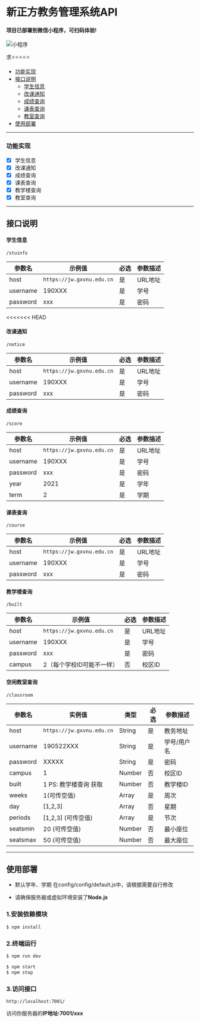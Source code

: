 # 新正方教务管理系统API




#### 项目已部署到微信小程序，可扫码体验!


![小程序](https://s3.bmp.ovh/imgs/2022/04/28/6cdc950f8299c5f1.png)



求⭐⭐⭐⭐⭐


 - [功能实现](#功能实现)
 - [接口说明](#接口说明)
    - [学生信息](#学生信息)
    - [改课通知](#改课通知)
    - [成绩查询](#成绩查询)
    - [课表查询](#课表查询)
    - [教室查询](#空闲教室查询)
 - [使用部署](#使用部署)

------


### 功能实现

 - [x] 学生信息
 - [x] 改课通知
 - [x] 成绩查询
 - [x] 课表查询
 - [x] 教学楼查询
 - [x] 教室查询

------


## 接口说明


#### 学生信息

```
/stuinfo
```

参数名|示例值|必选|参数描述 
 ---- | ---- | ---- | ----
host | ```https://jw.gxvnu.edu.cn``` | 是 | URL地址 |
username | 190XXX | 是 | 学号 
password | xxx    | 是 | 密码 
<<<<<<< HEAD

#### 改课通知
```
/notice
```

参数名|示例值|必选|参数描述 
 ---- | ---- | ---- | ----
host | ```https://jw.gxvnu.edu.cn``` | 是 | URL地址 |
username | 190XXX | 是 | 学号 |
password | xxx    | 是 | 密码 |

#### 成绩查询
```
/score
```

参数名|示例值|必选|参数描述 
 ---- | ---- | ---- | ----
host | ```https://jw.gxvnu.edu.cn``` | 是 | URL地址 |
username | 190XXX | 是 | 学号 |
password | xxx    | 是 | 密码 |
year | 2021 | 是 | 学年 |
term | 2 | 是 | 学期 |

#### 课表查询
```
/course
```

参数名|示例值|必选|参数描述 
 ---- | ---- | ---- | ----
host | ```https://jw.gxvnu.edu.cn``` | 是 | URL地址 |
username | 190XXX | 是 | 学号 |
password | xxx    | 是 | 密码 |


#### 教学楼查询
```
/built
```

参数名|示例值|必选|参数描述 
 ---- | ---- | ---- | ----
host | ```https://jw.gxvnu.edu.cn``` | 是 | URL地址 |
username | 190XXX | 是 | 学号 |
password | xxx    | 是 | 密码 |
campus   |2（每个学校ID可能不一样）| 否 | 校区ID|

#### 空闲教室查询
```
/classroom
```

| 参数名      | 实例值            | 类型     | 必选 | 参数描述   |
|----------|----------------|--------|----|--------|
| host     | ```https://jw.gxvnu.edu.cn```| String | 是  | 教务地址   |
| username | 190522XXX      | String | 是  | 学号/用户名 |
| password | XXXXX          | String | 是  | 密码     |
| campus   | 1              | Number | 否  | 校区ID   |
| built    | 1 PS: 教学楼查询 获取 | Number | 否  | 教学楼ID  |
| weeks    | 1(可传空值)     | Array  | 是  | 周次     |
| day      | [1,2,3]        | Array  | 否  | 星期     |
| periods  | [1,2,3] (可传空值) | Array  | 是  | 节次     |
| seatsmin | 20 (可传空值)      | Number | 否  | 最小座位   |
| seatsmax | 50 (可传空值)      | Number | 否  | 最大座位   |



------

## 使用部署
 - 默认学年、学期 在config/config/default.js中，请根据需要自行修改

 - 请确保服务器或虚拟环境安装了**Node.js**

### 1.安装依赖模块

```bash
$ npm install
```

### 2.终端运行

```bash
$ npm run dev
```

```bash
$ npm start
$ npm stop
```

### 3.访问接口

```
http://localhost:7001/
```

访问你服务器的**IP地址:7001/xxx**